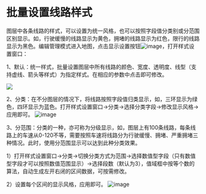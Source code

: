 # 批量设置线路样式

图层中各条线路的样式，可以设置为统一风格，也可以按照字段值分类别或分范围区别显示。如，行驶缓慢的线路显示为黄色，拥堵的线路显示为红色，限行的线路显示为黑色。编辑管理模式进入地图，点击显示设置按钮![image](https://pic.dituwuyou.com/map%2Fpicture%2Ficon%2Fheatstyle.png)，打开样式设置窗口：

1、默认：统一样式，批量设置图层中所有线路的颜色、宽度、透明度、线型（支持虚线、箭头等样式）为指定样式。在相应的参数中点击即可修改。

![](https://pic.dituwuyou.com/map%2Fpicture%2Fline-style-setting-1.png)

2、分类：在不分图层的情况下，将线路按照字段值归类显示，如，三环显示为绿色，四环显示为蓝色。打开样式设置窗口->分类->选择分类字段->修改显示风格->应用即可。
![image](https://pic.dituwuyou.com/map%2Fpicture%2Fline-style-setting-2.png)


3、分范围：分类的一种，亦可称为分级显示，如，图层上有100条线路，每条线路上的车速从0-120不等，需要按照车速将线路分为行驶缓慢、拥堵、严重拥堵三种情况。此时，使用分范围显示可以达到此种分类效果。

1）打开样式设置窗口->分类->切换分类方式为范围->选择数值型字段（只有数值型字段才可以按照数值范围显示）->选择段数（默认为3），值域框中按等个数的算法，自动生成左开右闭的区间数据，可按需修改。

2）设置每个区间的显示风格，应用即可。
![image](https://pic.dituwuyou.com/map%2Fpicture%2Fline-style-setting-3.png)

